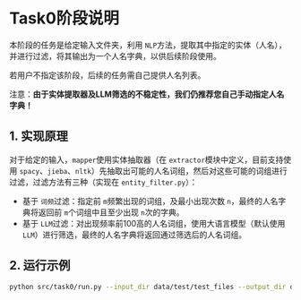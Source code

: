 # Task0阶段说明

本阶段的任务是给定输入文件夹，利用 `NLP`方法，提取其中指定的实体（人名），并进行过滤，将其输出为一个人名字典，以供后续阶段使用。

若用户不指定该阶段，后续的任务需自己提供人名列表。

注意：**由于实体提取器及LLM筛选的不稳定性，我们仍推荐您自己手动指定人名字典！**

## 1. 实现原理

对于给定的输入，`mapper`使用实体抽取器（在 `extractor`模块中定义，目前支持使用 `spacy`、`jieba`、`nltk`）先抽取出可能的人名词组，然后对这些可能的词组进行过滤，过滤方法有三种（实现在 `entity_filter.py`）：

+ 基于 `词频`过滤：指定前 `m`频繁出现的词组，及最小出现次数 `n`，最终的人名字典将返回前 `m`个词组中且至少出现 `n`次的字典。
+ 基于 `LLM`过滤：对出现频率前100高的人名词组，使用大语言模型（默认使用 `LLM`）进行筛选，最终的人名字典将返回通过筛选后的人名词组。

## 2. 运行示例

```bash
python src/task0/run.py --input_dir data/test/test_files --output_dir data/test/output/task0 --extractor_method jieba --entity_type nr --json_output_path data/test/output/task0/character.json --use_llm
```
